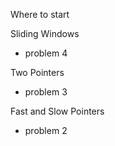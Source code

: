 Where to start

Sliding Windows
 - problem 4

 Two Pointers
 - problem 3

Fast and Slow Pointers
- problem 2
 
